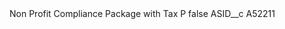 <?xml version="1.0" encoding="UTF-8"?>
<CustomMetadata xmlns="http://soap.sforce.com/2006/04/metadata" xmlns:xsi="http://www.w3.org/2001/XMLSchema-instance" xmlns:xsd="http://www.w3.org/2001/XMLSchema">
    <label>Non Profit Compliance Package with Tax P</label>
    <protected>false</protected>
    <values>
        <field>ASID__c</field>
        <value xsi:type="xsd:string">A52211</value>
    </values>
</CustomMetadata>
